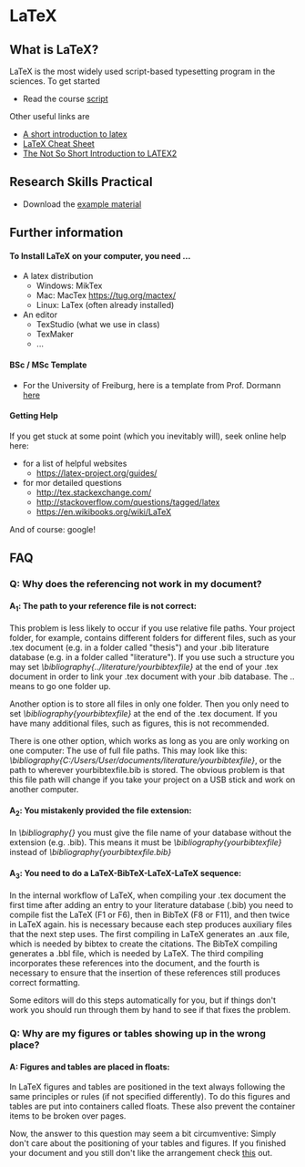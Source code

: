 # LaTeX

## What is LaTeX?

LaTeX is the most widely used script-based typesetting program in the sciences. To get started

* Read the course [script](https://www.dropbox.com/s/9kjanprrj0vjhdf/how_to_latex.pdf?dl=0)

Other useful links are

* [A short introduction to latex](https://ilias.uni-freiburg.de/ilias.php?ref_id=441825&link_id=11203&cmd=callLink&cmdClass=ilobjlinkresourcegui&cmdNode=bd:hv&baseClass=ilLinkResourceHandlerGUI)
* [LaTeX Cheat Sheet](https://ilias.uni-freiburg.de/ilias.php?ref_id=441825&link_id=11204&cmd=callLink&cmdClass=ilobjlinkresourcegui&cmdNode=bd:hv&baseClass=ilLinkResourceHandlerGUI)
* [The Not So Short Introduction to LATEX2](https://ilias.uni-freiburg.de/ilias.php?ref_id=441825&link_id=11202&cmd=callLink&cmdClass=ilobjlinkresourcegui&cmdNode=bd:hv&baseClass=ilLinkResourceHandlerGUI)

## Research Skills Practical

* Download the [example material](https://github.com/florianhartig/ResearchSkills/raw/master/Labs/LaTeX/Practical.zip)

## Further information

#### To Install LaTeX on your computer, you need ... 

* A latex distribution
  * Windows: MikTex
  * Mac: MacTex https://tug.org/mactex/
  * Linux: LaTex (often already installed)
* An editor
  * TexStudio (what we use in class)
  * TexMaker
  * ...

#### BSc / MSc Template 

* For the University of Freiburg, here is a template from Prof. Dormann [here](https://github.com/florianhartig/ResearchSkills/tree/master/Labs/LaTeX/LaTeX_Templates/Template-BScMSc-Freiburg)

#### Getting Help

If you get stuck at some point (which you inevitably will), seek online help here:

* for a list of helpful websites
  * https://latex-project.org/guides/
* for mor detailed questions
  * http://tex.stackexchange.com/
  * http://stackoverflow.com/questions/tagged/latex
  * https://en.wikibooks.org/wiki/LaTeX

And of course: google!

## FAQ
### **Q: Why does the referencing not work in my document?**
#### A<sub>1</sub>: The path to your reference file is not correct:
This problem is less likely to occur if you use relative file paths. Your project folder, for example, contains different folders for different files, such as your .tex document (e.g. in a folder called "thesis") and your .bib literature database (e.g. in a folder called "literature"). If you use such a structure you may set *\bibliography{../literature/yourbibtexfile}* at the end of your .tex document in order to link your .tex document with your .bib database. The .. means to go one folder up. 

Another option is to store all files in only one folder. Then you only need to set *\bibliography{yourbibtexfile}* at the end of the .tex document. If you have many additional files, such as figures, this is not recommended.

There is one other option, which works as long as you are only working on one computer: The use of full file paths. This may look like this: *\bibliography{C:/Users/User/documents/literature/yourbibtexfile}*, or the path to wherever yourbibtexfile.bib is stored. The obvious problem is that this file path will change if you take your project on a USB stick and work on another computer. 

#### A<sub>2</sub>: You mistakenly provided the file extension:
In *\bibliography{}* you must give the file name of your database without the extension (e.g. .bib). This means it must be *\bibliography{yourbibtexfile}* instead of *\bibliography{yourbibtexfile.bib}*

#### A<sub>3</sub>: You need to do a LaTeX-BibTeX-LaTeX-LaTeX sequence:
In the internal workflow of LaTeX, when compiling your .tex document the first time after adding an entry to your literature database (.bib) you need to compile fist the LaTeX (F1 or F6), then in BibTeX (F8 or F11), and then twice in LaTeX again. his is necessary because each step produces auxiliary files that the next step uses. The first compiling in LaTeX generates an .aux file, which is needed by bibtex to create the citations. The BibTeX compiling generates a .bbl file, which is needed by LaTeX. The third compiling incorporates these references into the document, and the fourth is necessary to ensure that the insertion of these references still produces correct formatting.

Some editors will do this steps automatically for you, but if things don't work you should run through them by hand to see if that fixes the problem. 

### **Q: Why are my figures or tables showing up in the wrong place?**
#### A: Figures and tables are placed in floats:
In LaTeX figures and tables are positioned in the text always following the same principles or rules (if not specified differently). To do this figures and tables are put into containers called floats. These also prevent the container items to be broken over pages. 

Now, the answer to this question may seem a bit circumventive: Simply don't care about the positioning of your tables and figures. If you finished your document and you still don't like the arrangement check [this](https://en.wikibooks.org/wiki/LaTeX/Floats,_Figures_and_Captions) out. 
